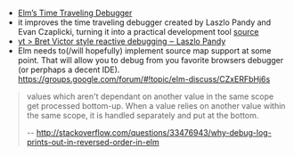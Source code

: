 - [Elm’s Time Traveling Debugger](http://debug.elm-lang.org/)
- it improves the time traveling debugger created by Laszlo Pandy and Evan Czaplicki, turning it into a practical development tool [source](http://elm-lang.org/blog/time-travel-made-easy)
- [yt > Bret Victor style reactive debugging ‒ Laszlo Pandy](https://youtu.be/lK0vph1zR8s)
- Elm needs to(/will hopefully) implement source map support at some point. That will allow you to debug from you favorite browsers debugger (or perphaps a decent IDE). https://groups.google.com/forum/#!topic/elm-discuss/CZxERFbHj6s

>values which aren't dependant on another value in the same scope get processed bottom-up. When a value relies on another value within the same scope, it is handled separately and put at the bottom.
>
>-- http://stackoverflow.com/questions/33476943/why-debug-log-prints-out-in-reversed-order-in-elm
